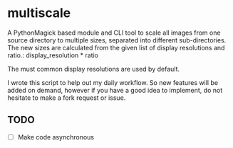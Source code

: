 # multiscale #

A PythonMagick based module and CLI tool to scale all images from one source directory to multiple sizes, separated into different sub-directories. The new sizes are calculated from the given list of display resolutions and ratio.: display_resolution * ratio

The must common display resolutions are used by default.

I wrote this script to help out my daily workflow. So new features will be added on demand, however if you have a good idea to implement, do not hesitate to make a fork request or issue.

## TODO ##
- [ ] Make code asynchronous
